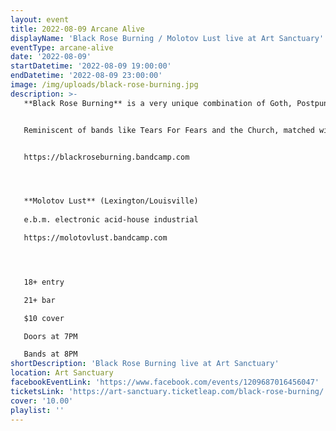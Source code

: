 ```yaml
---
layout: event
title: 2022-08-09 Arcane Alive
displayName: 'Black Rose Burning / Molotov Lust live at Art Sanctuary'
eventType: arcane-alive
date: '2022-08-09'
startDatetime: '2022-08-09 19:00:00'
endDatetime: '2022-08-09 23:00:00'
image: /img/uploads/black-rose-burning.jpg
description: >-
   **Black Rose Burning** is a very unique combination of Goth, Postpunk, Synthwave, Rock and Shoegaze.


   Reminiscent of bands like Tears For Fears and the Church, matched with the drive and determination of The Sisters Of Mercy and Bauhaus. Include the gothic-pop sensibilities of early Cult and The Cure.


   https://blackroseburning.bandcamp.com




   **Molotov Lust** (Lexington/Louisville)
   
   e.b.m. electronic acid-house industrial

   https://molotovlust.bandcamp.com




   18+ entry

   21+ bar

   $10 cover

   Doors at 7PM

   Bands at 8PM
shortDescription: 'Black Rose Burning live at Art Sanctuary'
location: Art Sanctuary
facebookEventLink: 'https://www.facebook.com/events/1209687016456047'
ticketsLink: 'https://art-sanctuary.ticketleap.com/black-rose-burning/'
cover: '10.00'
playlist: ''
---
```

